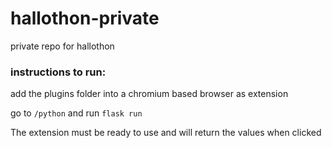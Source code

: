 # hallothon-private
private repo for hallothon

### instructions to run:
add the plugins folder into a chromium based browser as extension

go to `/python` and run `flask run`

The extension must be ready to use and will return the values when clicked